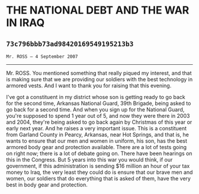 # THE NATIONAL DEBT AND THE WAR IN IRAQ
## `73c796bbb73ad98420169549195213b3`
`Mr. ROSS — 4 September 2007`

---


Mr. ROSS. You mentioned something that really piqued my interest, and 
that is making sure that we are providing our soldiers with the best 
technology in armored vests. And I want to thank you for raising that 
this evening.

I've got a constituent in my district whose son is getting ready to 
go back for the second time, Arkansas National Guard, 39th Brigade, 
being asked to go back for a second time. And when you sign up for the 
National Guard, you're supposed to spend 1 year out of 5, and now they 
were there in 2003 and 2004, they're being asked to go back again by 
Christmas of this year or early next year. And he raises a very 
important issue. This is a constituent from Garland County in Pearcy, 
Arkansas, near Hot Springs, and that is, he wants to ensure that our 
men and women in uniform, his son, has the best armored body gear and 
protection available. There are a lot of tests going on right now; 
there is a lot of debate going on. There have been hearings on this in 
the Congress. But 5 years into this war you would think, if our 
government, if this administration is sending $16 million an hour of 
your tax money to Iraq, the very least they could do is ensure that our 
brave men and women, our soldiers that do everything that is asked of 
them, have the very best in body gear and protection.